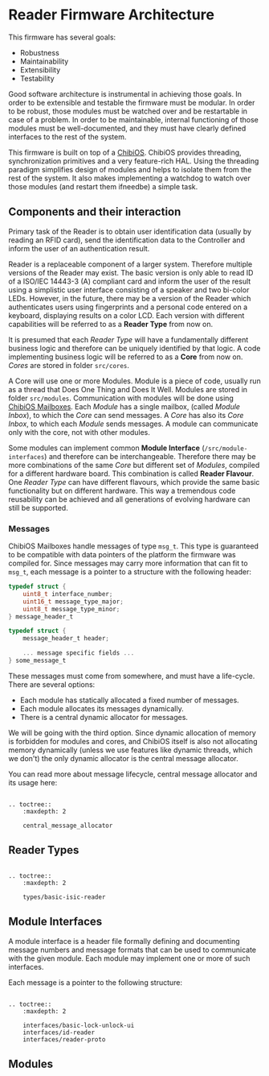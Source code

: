 Reader Firmware Architecture
============================

This firmware has several goals:

  - Robustness
  - Maintainability
  - Extensibility
  - Testability

Good software architecture is instrumental in achieving those goals. In order to be extensible and testable the firmware must be modular. In order to be robust, those modules must be watched over and be restartable in case of a problem. In order to be maintainable, internal functioning of those modules must be well-documented, and they must have clearly defined interfaces to the rest of the system.

This firmware is built on top of a [ChibiOS](http://www.chibios.org). ChibiOS provides threading, synchronization primitives and a very feature-rich HAL. Using the threading paradigm simplifies design of modules and helps to isolate them from the rest of the system. It also makes implementing a watchdog to watch over those modules (and restart them ifneedbe) a simple task.

Components and their interaction
--------------------------------

Primary task of the Reader is to obtain user identification data (usually by reading an RFID card), send the identification data to the Controller and inform the user of an authentication result.

Reader is a replaceable component of a larger system. Therefore multiple versions of the Reader may exist. The basic version is only able to read ID of a ISO/IEC 14443-3 (A) compliant card and inform the user of the result using a simplistic user interface consisting of a speaker and two bi-color LEDs. However, in the future, there may be a version of the Reader which authenticates users using fingerprints and a personal code entered on a keyboard, displaying results on a color LCD. Each version with different capabilities will be referred to as a **Reader Type** from now on.

It is presumed that each *Reader Type* will have a fundamentally different business logic and therefore can be uniquely identified by that logic. A code implementing business logic will be referred to as a **Core** from now on. *Cores* are stored in folder `src/cores`.

A Core will use one or more Modules. Module is a piece of code, usually run as a thread that Does One Thing and Does It Well. Modules are stored in folder `src/modules`. Communication with modules will be done using [ChibiOS Mailboxes](http://www.chibios.org/dokuwiki/doku.php?id=chibios:book:kernel_mailboxes). Each *Module* has a single mailbox, (called *Module Inbox*), to which the *Core* can send messages. A *Core* has also its *Core Inbox*, to which each *Module* sends messages. A module can communicate only with the core, not with other modules.

Some modules can implement common **Module Interface** (`/src/module-interfaces`) and therefore can be interchangeable. Therefore there may be more combinations of the same *Core* but different set of *Modules*, compiled for a different hardware board. This combination is called **Reader Flavour**. One *Reader Type* can have different flavours, which provide the same basic functionality but on different hardware. This way a tremendous code reusability can be achieved and all generations of evolving hardware can still be supported.

### Messages

ChibiOS Mailboxes handle messages of type `msg_t`. This type is guaranteed to be compatible with data pointers of the platform the firmware was compiled for. Since messages may carry more information that can fit to `msg_t`, each message is a pointer to a structure with the following header:

```c
typedef struct {
    uint8_t interface_number;
    uint16_t message_type_major;
    uint8_t message_type_minor;
} message_header_t

typedef struct {
    message_header_t header;

    ... message specific fields ...
} some_message_t
```

These messages must come from somewhere, and must have a life-cycle. There are several options:

  - Each module has statically allocated a fixed number of messages.
  - Each module allocates its messages dynamically.
  - There is a central dynamic allocator for messages.

We will be going with the third option. Since dynamic allocation of memory is forbidden for modules and cores, and ChibiOS itself is also not allocating memory dynamically (unless we use features like dynamic threads, which we don't) the only dynamic allocator is the central message allocator.

You can read more about message lifecycle, central message allocator and its usage here:

```eval_rst

.. toctree::
    :maxdepth: 2

    central_message_allocator

```


Reader Types
------------

```eval_rst

.. toctree::
    :maxdepth: 2

    types/basic-isic-reader

```

Module Interfaces
-----------------

A module interface is a header file formally defining and documenting message numbers and message formats that can be used to communicate with the given module. Each module may implement one or more of such interfaces.

Each message is a pointer to the following structure:

```eval_rst

.. toctree::
    :maxdepth: 2

    interfaces/basic-lock-unlock-ui
    interfaces/id-reader
    interfaces/reader-proto

```

Modules
-------
